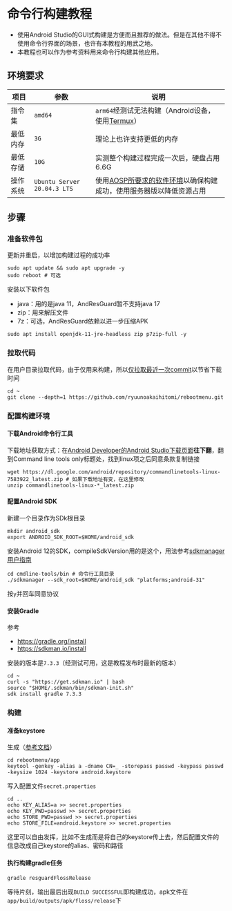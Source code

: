 # 命令行构建教程

* 使用Android Studio的GUI式构建是方便而且推荐的做法。但是在其他不得不使用命令行界面的场景，也许有本教程的用武之地。
* 本教程也可以作为参考资料用来命令行构建其他应用。

## 环境要求

项目|参数|说明
---|---|---
指令集|`amd64`|`arm64`经测试无法构建（Android设备，使用[Termux](https://termux.com)）
最低内存|`3G`|理论上也许支持更低的内存
最低存储|`10G`|实测整个构建过程完成一次后，硬盘占用6.6G
操作系统|`Ubuntu Server 20.04.3 LTS`|使用[AOSP所要求的软件环境](https://source.android.google.cn/setup/build/requirements#software-requirements)以确保构建成功，使用服务器版以降低资源占用

## 步骤

### 准备软件包

更新并重启，以增加构建过程的成功率

```shell
sudo apt update && sudo apt upgrade -y
sudo reboot # 可选
```

安装以下软件包
* java：用的是java 11，AndResGuard暂不支持java 17
* zip：用来解压文件
* 7z：可选，AndResGuard依赖以进一步压缩APK
```shell
sudo apt install openjdk-11-jre-headless zip p7zip-full -y
```

### 拉取代码

在用户目录拉取代码，由于仅用来构建，所以[仅拉取最近一次commit](https://git-scm.com/docs/git-clone#Documentation/git-clone.txt---depthltdepthgt)以节省下载时间

```shell
cd ~
git clone --depth=1 https://github.com/ryuunoakaihitomi/rebootmenu.git
```

### 配置构建环境

#### 下载Android命令行工具

下载地址获取方式：在[Android Developer的Android Studio下载页面](https://developer.android.google.cn/studio#downloads)**往下翻**，翻到Command line tools only标题处，找到linux项之后同意条款复制链接

```shell
wget https://dl.google.com/android/repository/commandlinetools-linux-7583922_latest.zip # 如果下载地址有变，在这里修改
unzip commandlinetools-linux-*_latest.zip
```

#### 配置Android SDK

新建一个目录作为SDk根目录

```shell
mkdir android_sdk
export ANDROID_SDK_ROOT=$HOME/android_sdk
```

安装Android 12的SDK，compileSdkVersion用的是这个，用法参考[sdkmanager用户指南](https://developer.android.google.cn/studio/command-line/sdkmanager?hl=zh_cn)

```shell
cd cmdline-tools/bin # 命令行工具目录
./sdkmanager --sdk_root=$HOME/android_sdk "platforms;android-31"
```

按`y`并回车同意协议

#### 安装Gradle

参考
* https://gradle.org/install
* https://sdkman.io/install

安装的版本是`7.3.3`（经测试可用，这是教程发布时最新的版本）

```shell
cd ~
curl -s "https://get.sdkman.io" | bash
source "$HOME/.sdkman/bin/sdkman-init.sh"
sdk install gradle 7.3.3
```

### 构建

#### 准备keystore

生成（[参考文档](https://docs.oracle.com/en/java/javase/11/tools/keytool.html)）

```shell
cd rebootmenu/app
keytool -genkey -alias a -dname CN=_ -storepass passwd -keypass passwd -keysize 1024 -keystore android.keystore
```

写入配置文件`secret.properties`

```shell
cd ..
echo KEY_ALIAS=a >> secret.properties
echo KEY_PWD=passwd >> secret.properties
echo STORE_PWD=passwd >> secret.properties
echo STORE_FILE=android.keystore >> secret.properties
```

这里可以自由发挥，比如不生成而是将自己的keystore传上去，然后配置文件的信息改成自己keystore的alias、密码和路径

#### 执行构建gradle任务

```shell
gradle resguardFlossRelease
```

等待片刻，输出最后出现`BUILD SUCCESSFUL`即构建成功，apk文件在`app/build/outputs/apk/floss/release`下